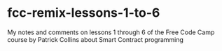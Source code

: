 # fcc-remix-lessons-1-to-6
My notes and comments on lessons 1 through 6 of the Free Code Camp course by Patrick Collins about Smart Contract programming
